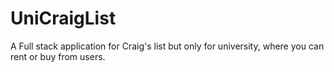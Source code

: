 # UniCraigList
A Full stack application for Craig's list but only for university, where you can rent or buy from users.
